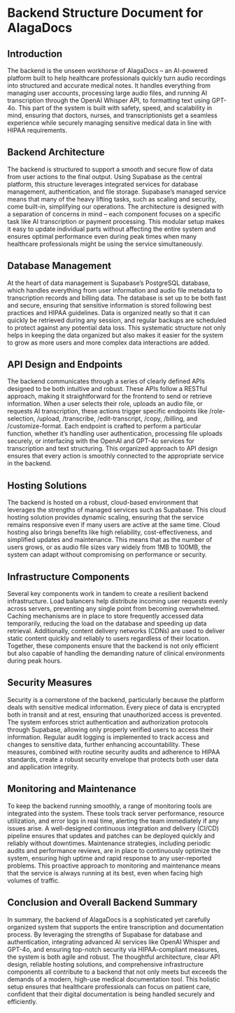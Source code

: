# Backend Structure Document for AlagaDocs

## Introduction

The backend is the unseen workhorse of AlagaDocs – an AI-powered platform built to help healthcare professionals quickly turn audio recordings into structured and accurate medical notes. It handles everything from managing user accounts, processing large audio files, and running AI transcription through the OpenAI Whisper API, to formatting text using GPT-4o. This part of the system is built with safety, speed, and scalability in mind, ensuring that doctors, nurses, and transcriptionists get a seamless experience while securely managing sensitive medical data in line with HIPAA requirements.

## Backend Architecture

The backend is structured to support a smooth and secure flow of data from user actions to the final output. Using Supabase as the central platform, this structure leverages integrated services for database management, authentication, and file storage. Supabase’s managed service means that many of the heavy lifting tasks, such as scaling and security, come built-in, simplifying our operations. The architecture is designed with a separation of concerns in mind – each component focuses on a specific task like AI transcription or payment processing. This modular setup makes it easy to update individual parts without affecting the entire system and ensures optimal performance even during peak times when many healthcare professionals might be using the service simultaneously.

## Database Management

At the heart of data management is Supabase’s PostgreSQL database, which handles everything from user information and audio file metadata to transcription records and billing data. The database is set up to be both fast and secure, ensuring that sensitive information is stored following best practices and HIPAA guidelines. Data is organized neatly so that it can quickly be retrieved during any session, and regular backups are scheduled to protect against any potential data loss. This systematic structure not only helps in keeping the data organized but also makes it easier for the system to grow as more users and more complex data interactions are added.

## API Design and Endpoints

The backend communicates through a series of clearly defined APIs designed to be both intuitive and robust. These APIs follow a RESTful approach, making it straightforward for the frontend to send or retrieve information. When a user selects their role, uploads an audio file, or requests AI transcription, these actions trigger specific endpoints like /role-selection, /upload, /transcribe, /edit-transcript, /copy, /billing, and /customize-format. Each endpoint is crafted to perform a particular function, whether it’s handling user authentication, processing file uploads securely, or interfacing with the OpenAI and GPT-4o services for transcription and text structuring. This organized approach to API design ensures that every action is smoothly connected to the appropriate service in the backend.

## Hosting Solutions

The backend is hosted on a robust, cloud-based environment that leverages the strengths of managed services such as Supabase. This cloud hosting solution provides dynamic scaling, ensuring that the service remains responsive even if many users are active at the same time. Cloud hosting also brings benefits like high reliability, cost-effectiveness, and simplified updates and maintenance. This means that as the number of users grows, or as audio file sizes vary widely from 1MB to 100MB, the system can adapt without compromising on performance or security.

## Infrastructure Components

Several key components work in tandem to create a resilient backend infrastructure. Load balancers help distribute incoming user requests evenly across servers, preventing any single point from becoming overwhelmed. Caching mechanisms are in place to store frequently accessed data temporarily, reducing the load on the database and speeding up data retrieval. Additionally, content delivery networks (CDNs) are used to deliver static content quickly and reliably to users regardless of their location. Together, these components ensure that the backend is not only efficient but also capable of handling the demanding nature of clinical environments during peak hours.

## Security Measures

Security is a cornerstone of the backend, particularly because the platform deals with sensitive medical information. Every piece of data is encrypted both in transit and at rest, ensuring that unauthorized access is prevented. The system enforces strict authentication and authorization protocols through Supabase, allowing only properly verified users to access their information. Regular audit logging is implemented to track access and changes to sensitive data, further enhancing accountability. These measures, combined with routine security audits and adherence to HIPAA standards, create a robust security envelope that protects both user data and application integrity.

## Monitoring and Maintenance

To keep the backend running smoothly, a range of monitoring tools are integrated into the system. These tools track server performance, resource utilization, and error logs in real time, alerting the team immediately if any issues arise. A well-designed continuous integration and delivery (CI/CD) pipeline ensures that updates and patches can be deployed quickly and reliably without downtimes. Maintenance strategies, including periodic audits and performance reviews, are in place to continuously optimize the system, ensuring high uptime and rapid response to any user-reported problems. This proactive approach to monitoring and maintenance means that the service is always running at its best, even when facing high volumes of traffic.

## Conclusion and Overall Backend Summary

In summary, the backend of AlagaDocs is a sophisticated yet carefully organized system that supports the entire transcription and documentation process. By leveraging the strengths of Supabase for database and authentication, integrating advanced AI services like OpenAI Whisper and GPT-4o, and ensuring top-notch security via HIPAA-compliant measures, the system is both agile and robust. The thoughtful architecture, clear API design, reliable hosting solutions, and comprehensive infrastructure components all contribute to a backend that not only meets but exceeds the demands of a modern, high-use medical documentation tool. This holistic setup ensures that healthcare professionals can focus on patient care, confident that their digital documentation is being handled securely and efficiently.
